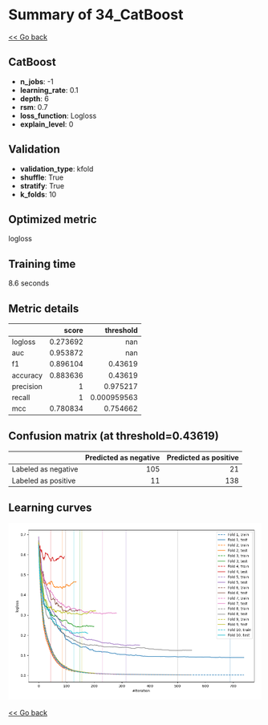 # Summary of 34_CatBoost

[<< Go back](../README.md)


## CatBoost
- **n_jobs**: -1
- **learning_rate**: 0.1
- **depth**: 6
- **rsm**: 0.7
- **loss_function**: Logloss
- **explain_level**: 0

## Validation
 - **validation_type**: kfold
 - **shuffle**: True
 - **stratify**: True
 - **k_folds**: 10

## Optimized metric
logloss

## Training time

8.6 seconds

## Metric details
|           |    score |     threshold |
|:----------|---------:|--------------:|
| logloss   | 0.273692 | nan           |
| auc       | 0.953872 | nan           |
| f1        | 0.896104 |   0.43619     |
| accuracy  | 0.883636 |   0.43619     |
| precision | 1        |   0.975217    |
| recall    | 1        |   0.000959563 |
| mcc       | 0.780834 |   0.754662    |


## Confusion matrix (at threshold=0.43619)
|                     |   Predicted as negative |   Predicted as positive |
|:--------------------|------------------------:|------------------------:|
| Labeled as negative |                     105 |                      21 |
| Labeled as positive |                      11 |                     138 |

## Learning curves
![Learning curves](learning_curves.png)

[<< Go back](../README.md)
